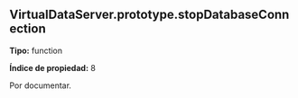 ## VirtualDataServer.prototype.stopDatabaseConnection

**Tipo:** function

**Índice de propiedad:** 8

Por documentar.



